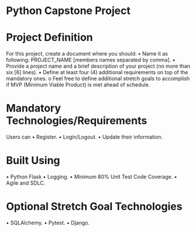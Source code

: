 # Python Capstone Project
# Project Definition
For this project, create a document where you should:
• Name it as following: PROJECT_NAME [members names separated by comma].
• Provide a project name and a brief description of your project (no more than six
[6] lines).
• Define at least four (4) additional requirements on top of the mandatory ones.
o Feel free to define additional stretch goals to accomplish if MVP
(Minimum Viable Product) is met ahead of schedule.

# Mandatory Technologies/Requirements
 Users can
• Register.
• Login/Logout.
• Update their information.

# Built Using
• Python Flask
• Logging.
• Minimum 80% Unit Test Code Coverage.
• Agile and SDLC.

# Optional Stretch Goal Technologies
• SQLAlchemy.
• Pytest.
• Django.
